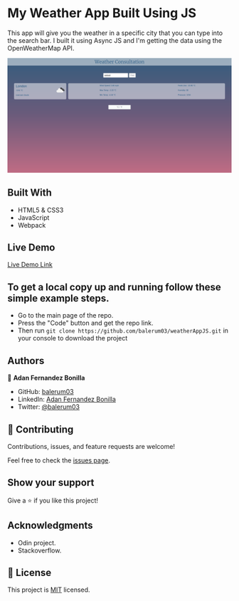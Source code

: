 # My Weather App Built Using JS

This app will give you the weather in a specific city that you can type into the search bar.
I built it using Async JS and I'm getting the data using the OpenWeatherMap API.

![](ScreenShot.png)

## Built With

- HTML5 & CSS3
- JavaScript
- Webpack


## Live Demo

[Live Demo Link](https://rawcdn.githack.com/balerum03/weatherAppJS/13dbb0d6827ae3f4432590445c8ffc4cecf856e0/dist/index.html)


## To get a local copy up and running follow these simple example steps.
- Go to the main page of the repo.
- Press the "Code" button and get the repo link.
- Then run `git clone https://github.com/balerum03/weatherAppJS.git` in your console to download the project

## Authors

👤 **Adan Fernandez Bonilla**

- GitHub: [balerum03](https://github.com/balerum03)
- LinkedIn: [Adan Fernandez Bonilla](https://www.linkedin.com/in/adan-fernandez-bonilla/)
- Twitter: [@balerum03](https://twitter.com/balerum03)

## 🤝 Contributing

Contributions, issues, and feature requests are welcome!

Feel free to check the [issues page](issues/).

## Show your support

Give a ⭐️ if you like this project!

## Acknowledgments

- Odin project.
- Stackoverflow.

## 📝 License

This project is [MIT](LICENSE) licensed.
